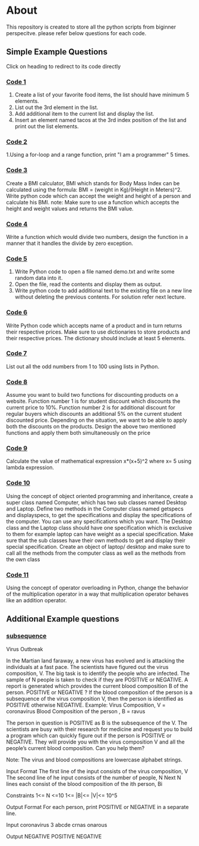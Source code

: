 # About
This repository is created to store all the python scripts from biginner perspecitve. please refer below questions for each code.
## Simple Example Questions
Click on heading to redirect to its code directly
### [Code 1](https://github.com/akhilpsin/Learning_pyhton/blob/main/code1.py)
1. Create a list of your favorite food items, the list should have minimum 5 elements.
2. List out the 3rd element in the list.
3. Add additional item to the current list and display the list.
4. Insert an element named tacos at the 3rd index position of the list and print out the list elements.
 
### [Code 2](https://github.com/akhilpsin/Learning_pyhton/blob/main/code2.py)
1.Using a for-loop and a range function, print "I am a programmer" 5 times.

### [Code 3](https://github.com/akhilpsin/Learning_pyhton/blob/main/code3.py)
 Create a BMI calculator, BMI which stands for Body Mass Index can be
 calculated using the formula: BMI = (weight in Kg)/(Height in Meters)^2.
 Write python code which can accept the weight and height of a person and
 calculate his BMI.
 note: Make sure to use a function which accepts the height and weight
 values and returns the BMI value.

### [Code 4](https://github.com/akhilpsin/Learning_pyhton/blob/main/code4.py)
 Write a function which would divide two numbers, design the function in a
 manner that it handles the divide by zero exception.

### [Code 5](https://github.com/akhilpsin/Learning_pyhton/blob/main/code5.py)
1. Write Python code to open a file named demo.txt and write some
random data into it.
2. Open the file, read the contents and display them as output.
3. Write python code to add additional text to the existing file on a new line
without deleting the previous contents.
For solution refer next lecture.

### [Code 6](https://github.com/akhilpsin/Learning_pyhton/blob/main/code6.py)
 Write Python code which accepts name of a product and in turn returns
 their respective prices.
 Make sure to use dictionaries to store products and their respective prices.
 The dictionary should include at least 5 elements.

### [Code 7](https://github.com/akhilpsin/Learning_pyhton/blob/main/code7.py)
 List out all the odd numbers from 1 to 100 using lists in Python.
 
### [Code 8](https://github.com/akhilpsin/Learning_pyhton/blob/main/code8.py)
 Assume you want to build two functions for discounting products on a 
 website.
 Function number 1 is for student discount which discounts the current price 
 to 10%.
 Function number 2 is for additional discount for regular buyers which 
 discounts an additional 5% on the current student discounted price.
 Depending on the situation, we want to be able to apply both the discounts 
 on the products.
 Design the above two mentioned functions and apply them both 
 simultaneously on the price
 
### [Code 9](https://github.com/akhilpsin/Learning_pyhton/blob/main/code9.py)
 Calculate the value of mathematical expression x*(x+5)^2 where x= 5 using
 lambda expression.

### [Code 10](https://github.com/akhilpsin/Learning_pyhton/blob/main/code10.py)
 Using the concept of object oriented programming and inheritance, create
 a super class named Computer, which has two sub classes named Desktop
 and Laptop.
 Define two methods in the Computer class named getspecs and
 displayspecs, to get the specifications and display the specifications of the
 computer.
 You can use any specifications which you want.
 The Desktop class and the Laptop class should have one specification which
 is exclusive to them for example laptop can have weight as a special
 specification.
 Make sure that the sub classes have their own methods to get and display
 their special specification.
 Create an object of laptop/ desktop and make sure to call all the methods
 from the computer class as well as the methods from the own class


### [Code 11](https://github.com/akhilpsin/Learning_pyhton/blob/main/code11.py)
 Using the concept of operator overloading in Python, change the behavior
 of the multiplication operator in a way that multiplication operator behaves
 like an addition operator.

## Additional Example questions
### [subsequence](https://github.com/akhilpsin/Learning_pyhton/blob/main/subsequence%20.py)
 Virus Outbreak

 In the Martian land faraway, a new virus has evolved and is attacking the individuals at a fast pace. The scientists have figured out the virus composition, V. The big task is to identify the people who are infected. The sample of N people is taken to check if they are POSITIVE or NEGATIVE. A report is generated which provides the current blood composition B of the person.
 POSITIVE or NEGATIVE ?
 If the blood composition of the person is a subsequence of the virus composition V, then the person is identified as POSITIVE otherwise NEGATIVE.
 Example:
 Virus Composition, V = coronavirus
 Blood Composition of the person , B = ravus

 The person in question is POSITIVE as B is the subsequence of the V.
 The scientists are busy with their research for medicine and request you to build a program which can quickly figure out if the person is POSITIVE or NEGATIVE. They will provide you with the virus composition V and all the people’s current blood composition. Can you help them?

 Note: The virus and blood compositions are lowercase alphabet strings.

 Input Format
 The first line of the input consists of the virus composition, V
 The second line of he input consists of the number of people, N
 Next N lines each consist of the blood composition of the ith person, Bi

 Constraints
 1<= N <=10
 1<= |B|<= |V|<= 10^5

 Output Format
 For each person, print POSITIVE or NEGATIVE in a separate line.

 Input
 coronavirus
 3
 abcde
 crnas
 onarous

 Output
 NEGATIVE
 POSITIVE
 NEGATIVE


